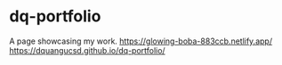 # dq-portfolio
A page showcasing my work.
https://glowing-boba-883ccb.netlify.app/
https://dquangucsd.github.io/dq-portfolio/
